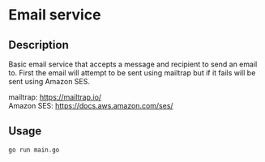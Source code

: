 # Email service

## Description
Basic email service that accepts a message and recipient to send an email to.
First the email will attempt to be sent using mailtrap but if it fails will be sent
using Amazon SES.

mailtrap: https://mailtrap.io/
</br>
Amazon SES: https://docs.aws.amazon.com/ses/

## Usage
```bash
go run main.go
```
